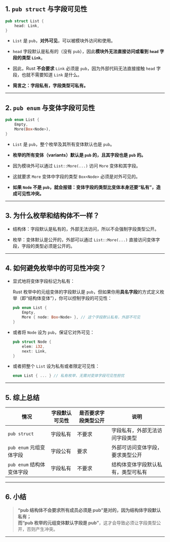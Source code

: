 ## 1\. `pub struct` 与字段可见性

```rust
pub struct List {
    head: Link,
}
```

-   `List` 是 `pub`，**对外可见**，可以被模块外访问和使用。
    
-   `head` 字段默认是私有的（没有 `pub`），因此**模块外无法直接访问或看到 `head` 字段的类型 `Link`**。
    
-   因此，Rust **不会要求** `Link` 必须是 `pub`，因为外部代码无法直接接触 `head` 字段，也就不需要知道 `Link` 是什么。
    
-   **简言之：字段私有，字段类型可私有。**
    

---

## 2\. `pub enum` 与变体字段可见性

```rust
pub enum List {
    Empty,
    More(Box<Node>),
}
```

-   `List` 是 `pub`，整个枚举及其所有变体默认也是 `pub`。
    
-   **枚举的所有变体（variants）默认是 `pub` 的，且其字段也是 `pub` 的。**
    
-   因为模块外可以通过 `List::More(...)` 访问 `More` 变体和其字段。
    
-   这就要求 `More` 变体中字段的类型 `Box<Node>` 必须是对外可见的。
    
-   **如果 `Node` 不是 `pub`，就会报错：变体字段的类型比变体本身还要“私有”，造成可见性冲突。**
    

---

## 3\. 为什么枚举和结构体不一样？

-   结构体：字段默认是私有的，外部无法访问，所以不会强制字段类型公开。
    
-   枚举：变体默认是公开的，外部可以通过 `List::More(...)` 直接访问变体字段，字段的类型必须是公开的。
    

---

## 4\. 如何避免枚举中的可见性冲突？

-   显式地将变体字段标记为私有：
    
    Rust 枚举中的元组变体的字段默认是 `pub`，但如果你用**具名字段**的方式定义枚举（即“结构体变体”），你可以控制字段的可见性：
    
    ```rust
    pub enum List {
        Empty,
        More { node: Box<Node> }, // 这个字段默认私有，外部不可见
    }
    ```
    
-   或者将 `Node` 设为 `pub`，保证它对外可见：
    
    ```rust
    pub struct Node {
        elem: i32,
        next: Link,
    }
    ```
    
-   或者把整个 `List` 设为私有或者限定可见性：
    
    ```rust
    enum List { ... } // 私有枚举，无需对变体字段可见性担忧
    ```
    

---

## 5\. 综上总结

| 情况 | 字段默认可见性 | 是否要求字段类型公开 | 说明 |
| --- | --- | --- | --- |
| `pub struct` | 字段私有 | 不要求 | 字段私有，外部无法访问字段类型 |
| `pub enum` 元组变体字段 | 字段公有 | 要求 | 外部可访问变体字段，要求类型公开 |
| `pub enum` 结构体变体字段 | 字段私有 | 不要求 | 结构体变体字段默认私有，类型可私有 |

---

## 6\. 小结

> **“pub 结构体不会要求所有成员必须是 pub”**是对的，因为结构体字段默认私有；  
> 而**“pub 枚举的元组变体默认字段是 pub”**，这才会导致必须让字段类型公开，否则产生冲突。

---